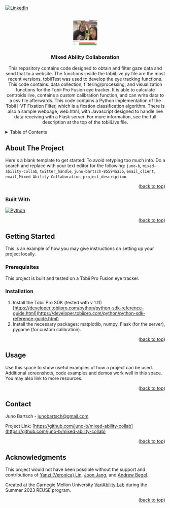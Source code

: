 <a name="readme-top"></a>
<!-- PROJECT SHIELDS -->
[![LinkedIn][linkedin-shield]][linkedin-url]

<!-- PROJECT LOGO -->
<br />
<div align="center">
  <a href="https://github.com/juno-b/mixed-ability-collab">
    <img src="images/logo.png" alt="Logo" width="80" height="80">
  </a>

<h3 align="center">Mixed Ability Collaboration</h3>

  <p align="center">
    This repository contains code designed to obtain and filter gaze data and send that to a website.
    The functions inside the tobiiLive.py file are the most recent versions, tobiiTest was used to develop the eye tracking functions.
    This code contains: data collection, filtering/processing, and visualization functions for the Tobii Pro Fusion eye tracker.
    It is able to calculate centroids live, contains a custom calibration function, and can write data to a csv file afterwards.
    This code contains a Python implementation of the Tobii I-VT Fixation Filter, which is a fixation classification algorithm.
    There is also a sample webpage, web.html, with Javascript designed to handle live data receiving with a Flask server.
    For more information, see the full description at the top of the tobiiLive file.

  </p>
</div>

<!-- TABLE OF CONTENTS -->
<details>
  <summary>Table of Contents</summary>
  <ol>
    <li>
      <a href="#about-the-project">About The Project</a>
      <ul>
        <li><a href="#built-with">Built With</a></li>
      </ul>
    </li>
    <li>
      <a href="#getting-started">Getting Started</a>
      <ul>
        <li><a href="#prerequisites">Prerequisites</a></li>
        <li><a href="#installation">Installation</a></li>
      </ul>
    </li>
    <li><a href="#contact">Contact</a></li>
    <li><a href="#acknowledgments">Acknowledgments</a></li>
  </ol>
</details>



<!-- ABOUT THE PROJECT -->
## About The Project

<!--[![Product Name Screen Shot][product-screenshot]](https://example.com)-->

Here's a blank template to get started: To avoid retyping too much info. Do a search and replace with your text editor for the following: `juno-b`, `mixed-ability-collab`, `twitter_handle`, `juno-bartsch-85594a235`, `email_client`, `email`, `Mixed Ability Collaboration`, `project_description`

<p align="right">(<a href="#readme-top">back to top</a>)</p>



### Built With

[![Python][Python.org]][Python-url]

<p align="right">(<a href="#readme-top">back to top</a>)</p>



<!-- GETTING STARTED -->
## Getting Started

This is an example of how you may give instructions on setting up your project locally.

### Prerequisites

This project is built and tested on a Tobii Pro Fusion eye tracker.

### Installation

1. Install the Tobii Pro SDK (tested with v 1.11) [https://developer.tobiipro.com/python/python-sdk-reference-guide.html](https://developer.tobiipro.com/python/python-sdk-reference-guide.html)
2. Install the necessary packages: matplotlib, numpy, Flask (for the server), pygame (for custom calibration).

<p align="right">(<a href="#readme-top">back to top</a>)</p>


<!-- USAGE EXAMPLES -->
## Usage

Use this space to show useful examples of how a project can be used. Additional screenshots, code examples and demos work well in this space. You may also link to more resources.

<p align="right">(<a href="#readme-top">back to top</a>)</p>


<!-- CONTACT -->
## Contact

Juno Bartsch - junobartsch@gmail.com

Project Link: [https://github.com/juno-b/mixed-ability-collab](https://github.com/juno-b/mixed-ability-collab)

<p align="right">(<a href="#readme-top">back to top</a>)</p>

<!-- ACKNOWLEDGMENTS -->
## Acknowledgments
This project would not have been possible without the support and contributions of [Yanzi (Veronica) Lin](https://github.com/yanziv), [Joon Jang](https://github.com/joonbugs), and [Andrew Begel](https://github.com/abegel).

Created at the Carnegie Mellon University [VariAbility Lab](https://github.com/cmu-variability) during the Summer 2023 REUSE program.

<p align="right">(<a href="#readme-top">back to top</a>)</p>

<!-- MARKDOWN LINKS & IMAGES -->
<!-- https://www.markdownguide.org/basic-syntax/#reference-style-links -->
[contributors-shield]: https://img.shields.io/github/contributors/juno-b/mixed-ability-collab.svg?style=for-the-badge
[contributors-url]: https://github.com/juno-b/mixed-ability-collab/graphs/contributors
[linkedin-shield]: https://img.shields.io/badge/-LinkedIn-black.svg?style=for-the-badge&logo=linkedin&colorB=555
[linkedin-url]: https://linkedin.com/in/juno-bartsch-85594a235
[product-screenshot]: images/screenshot.png
[Python.org]: https://img.shields.io/badge/python-3.10-gray?labelColor=3670a0&style=for-the-badge&logo=python&logoColor=ffdd54
[Python-url]: https://www.python.org/downloads/release/python-31011/
